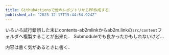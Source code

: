 ```yaml
---
title: GithubActionsで他のレポジトリからPR作成する
published_at: "2023-12-17T15:44:54.924Z"
---
```


いろいろ試行錯誤した末にcontents-ab2mlinkからab2m.linkの`src/content`フォルダへ複製することが出来た．
Submoduleでも良かったかもしれないけど...

内容は書く気があるときに書く．

